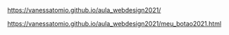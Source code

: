 https://vanessatomio.github.io/aula_webdesign2021/

https://vanessatomio.github.io/aula_webdesign2021/meu_botao2021.html
